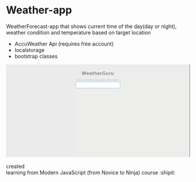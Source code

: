 # Weather-app

WeatherForecast-app that shows current time of the day(day or night), weather condition and temperature based on target location

* AccuWeather Api (requires free account)
* localstorage
* bootstrap classes



![](WeatherGuru.gif)















created  
learning from Modern JavaScript (from Novice to Ninja) course
:shipit:

